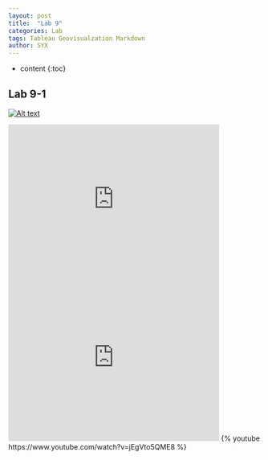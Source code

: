 ```yaml
---
layout: post
title:  "Lab 9"
categories: Lab
tags: Tableau Geovisualzation Markdown
author: SYX
---
```


* content
{:toc}

## Lab 9-1

[![Alt text](https://img.youtube.com/vi/jEgVto5QME8/0.jpg)](https://www.youtube.com/watch?v=jEgVto5QME8)


<iframe width="420" height="315" src="https://raw.githubusercontent.com/861/861.github.io/master/_posts/Lab9Task1.avi" frameborder="0" allowfullscreen></iframe>

<iframe width="420" height="315" src="https://www.youtube.com/watch?v=jEgVto5QME8" frameborder="0" allowfullscreen></iframe>
{% youtube https://www.youtube.com/watch?v=jEgVto5QME8 %}




